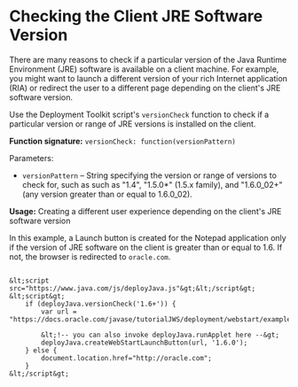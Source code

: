
# Checking the Client JRE Software Version

There are many reasons to check if a particular version of the Java Runtime Environment (JRE) software is available on a client machine. For example, you might want to launch a different version of your rich Internet application (RIA) or redirect the user to a different page depending on the client's JRE software version.

Use the Deployment Toolkit script's `versionCheck` function to check if a particular version or range of JRE versions is installed on the client.

**Function signature:** `versionCheck: function(versionPattern)`

Parameters:

- `versionPattern` &#8211; String specifying the version or range of versions to check for, such as such as "1.4", "1.5.0*" (1.5.x family), and "1.6.0_02+" (any version greater than or equal to 1.6.0_02).

**Usage:** Creating a different user experience depending on the client's JRE software version

In this example, a Launch button is created for the Notepad application only if the version of JRE software on the client is greater than or equal to 1.6. If not, the browser is redirected to `oracle.com`.

```
   
&lt;script src="https://www.java.com/js/deployJava.js"&gt;&lt;/script&gt;
&lt;script&gt;
    if (deployJava.versionCheck('1.6+')) {            
        var url = "https://docs.oracle.com/javase/tutorialJWS/deployment/webstart/examples/Notepad.jnlp";
        
        &lt;!-- you can also invoke deployJava.runApplet here --&gt;
        deployJava.createWebStartLaunchButton(url, '1.6.0'); 
    } else {
        document.location.href="http://oracle.com";
    }
&lt;/script&gt;         

```
